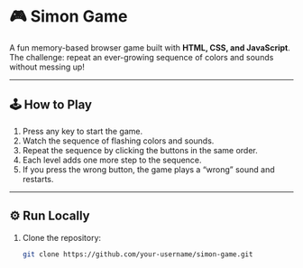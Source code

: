# 🎮 Simon Game

A fun memory-based browser game built with **HTML, CSS, and JavaScript**.  
The challenge: repeat an ever-growing sequence of colors and sounds without messing up!

---

## 🕹️ How to Play
1. Press any key to start the game.
2. Watch the sequence of flashing colors and sounds.
3. Repeat the sequence by clicking the buttons in the same order.
4. Each level adds one more step to the sequence.
5. If you press the wrong button, the game plays a “wrong” sound and restarts.

---

## ⚙️ Run Locally
1. Clone the repository:
   ```bash
   git clone https://github.com/your-username/simon-game.git
